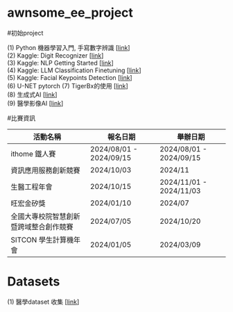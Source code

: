 # awnsome_ee_project

#初始project

(1) Python 機器學習入門, 手寫數字辨識 [[link](https://machine-learning-python.gitbook.io/project/classification/ex1_recognizing_hand-written_digits)]  
(2) Kaggle: Digit Recognizer [[link](https://www.kaggle.com/competitions/digit-recognizer)]  
(3) Kaggle: NLP Getting Started [[link](https://www.kaggle.com/competitions/nlp-getting-started)]  
(4) Kaggle: LLM Classification Finetuning [[link](https://www.kaggle.com/competitions/llm-classification-finetuning)]  
(5) Kaggle: Facial Keypoints Detection [[link](https://www.kaggle.com/competitions/facial-keypoints-detection)]  
(6) U-NET pytorch 
(7) TigerBx的使用 [[link](https://github.com/htylab/tigerbx)]  
(8) 生成式AI [[link](https://github.com/Project-MONAI/GenerativeModels)]  
(9) 醫學影像AI [[link](https://github.com/Project-MONAI/tutorials)]  



#比賽資訊

| 活動名稱 | 報名日期 | 舉辦日期 |
|----------|----------|----------|
| ithome 鐵人賽 | 2024/08/01 - 2024/09/15 | 2024/08/01 - 2024/09/15 |
| 資訊應用服務創新競賽 | 2024/10/03 | 2024/11 |
| 生醫工程年會 | 2024/10/15 | 2024/11/01 - 2024/11/03 |
| 旺宏金矽獎 | 2024/01/10 | 2024/07  |
| 全國大專校院智慧創新暨跨域整合創作競賽 | 2024/07/05 | 2024/10/20 |
| SITCON 學生計算機年會 | 2024/01/05 | 2024/03/09 |

# Datasets
(1) 醫學dataset 收集 [[link](https://github.com/adalca/medical-datasets)]
